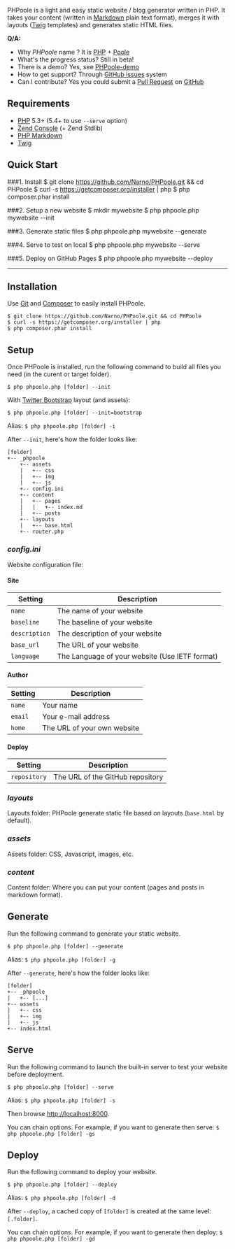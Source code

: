 PHPoole is a light and easy static website / blog generator written in PHP.
It takes your content (written in [Markdown](http://daringfireball.net/projects/markdown/) plain text format), merges it with layouts ([Twig](http://twig.sensiolabs.org/) templates) and generates static HTML files.

**Q/A:**

* Why _PHPoole_ name ? It is [PHP](http://www.php.net) + [Poole](http://en.wikipedia.org/wiki/Strange_Case_of_Dr_Jekyll_and_Mr_Hyde#Mr._Poole)
* What's the progress status? Still in beta!
* There is a demo? Yes, see [PHPoole-demo](https://github.com/Narno/PHPoole-demo)
* How to get support? Through [GitHub issues](https://github.com/Narno/PHPoole/issues) system
* Can I contribute? Yes you could submit a [Pull Request](https://help.github.com/articles/using-pull-requests) on [GitHub](https://github.com/Narno/PHPoole)

Requirements
------------

* [PHP](https://github.com/php) 5.3+ (5.4+ to use ```--serve``` option)
* [Zend Console](https://github.com/zendframework/Component_ZendConsole) (+ Zend Stdlib)
* [PHP Markdown](https://github.com/michelf/php-markdown)
* [Twig](https://github.com/fabpot/Twig)

Quick Start
-----------

###1. Install
    $ git clone https://github.com/Narno/PHPoole.git && cd PHPoole
    $ curl -s https://getcomposer.org/installer | php
    $ php composer.phar install

###2. Setup a new website
    $ mkdir mywebsite
    $ php phpoole.php mywebsite --init

###3. Generate static files
    $ php phpoole.php mywebsite --generate

###4. Serve to test on local
    $ php phpoole.php mywebsite --serve

###5. Deploy on GitHub Pages
    $ php phpoole.php mywebsite --deploy

----

Installation
------------

Use [Git](http://git-scm.com) and [Composer](http://getcomposer.org) to easily install PHPoole.

    $ git clone https://github.com/Narno/PHPoole.git && cd PHPoole
    $ curl -s https://getcomposer.org/installer | php
    $ php composer.phar install


Setup
-----

Once PHPoole is installed, run the following command to build all files you need (in the curent or target folder).

    $ php phpoole.php [folder] --init

With [Twitter Bootstrap](http://getbootstrap.com) layout (and assets):

    $ php phpoole.php [folder] --init=bootstrap

Alias: ```$ php phpoole.php [folder] -i```

After ```--init```, here's how the folder looks like:

    [folder]
    +-- _phpoole
        +-- assets
        |   +-- css
        |   +-- img
        |   +-- js
        +-- config.ini
        +-- content
        |   +-- pages
        |   |   +-- index.md
        |   +-- posts
        +-- layouts
        |   +-- base.html
        +-- router.php

### _config.ini_

Website configuration file:

#### Site
| Setting           | Description                                    |
| ----------------- | ---------------------------------------------- |
| ```name```        | The name of your website                       |
| ```baseline```    | The baseline of your website                   |
| ```description``` | The description of your website                |
| ```base_url```    | The URL of your website                        |
| ```language```    | The Language of your website (Use IETF format) |

#### Author
| Setting           | Description                                    |
| ----------------- | ---------------------------------------------- |
| ```name```        | Your name                                      |
| ```email```       | Your e-mail address                            |
| ```home```        | The URL of your own website                    |

#### Deploy
| Setting           | Description                                    |
| ----------------- | ---------------------------------------------- |
| ```repository```  | The URL of the GitHub repository               |

### _layouts_

Layouts folder: PHPoole generate static file based on layouts (```base.html``` by default).

### _assets_

Assets folder: CSS, Javascript, images, etc.

### _content_

Content folder: Where you can put your content (pages and posts in markdown format).


Generate
--------

Run the following command to generate your static website.

    $ php phpoole.php [folder] --generate

Alias: ```$ php phpoole.php [folder] -g```

After ```--generate```, here's how the folder looks like:

    [folder]
    +-- _phpoole
    |   +-- [...]
    +-- assets
    |   +-- css
    |   +-- img
    |   +-- js
    +-- index.html


Serve
-----

Run the following command to launch the built-in server to test your website before deployment.

    $ php phpoole.php [folder] --serve

Alias: ```$ php phpoole.php [folder] -s```

Then browse [http://localhost:8000](http://localhost:8000).

You can chain options. For example, if you want to generate then serve:
```$ php phpoole.php [folder] -gs```


Deploy
------

Run the following command to deploy your website.

    $ php phpoole.php [folder] --deploy

Alias: ```$ php phpoole.php [folder] -d```

After ```--deploy```, a cached copy of ```[folder]``` is created at the same level: ```[.folder]```.

You can chain options. For example, if you want to generate then deploy:
```$ php phpoole.php [folder] -gd```
